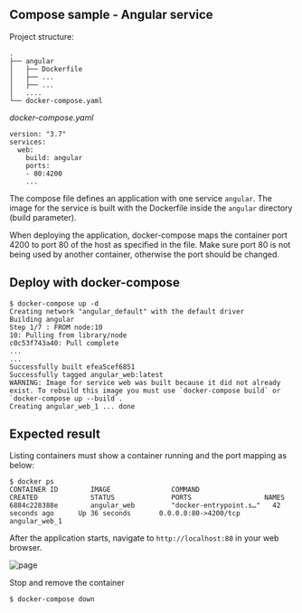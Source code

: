 ## Compose sample - Angular service

Project structure:
```
.
├── angular
│   ├── Dockerfile
│   ├── ...
│   ├── ...
│   ....
└── docker-compose.yaml
```

_docker-compose.yaml_
```
version: "3.7"
services:
  web:
    build: angular
    ports:
    - 80:4200
    ...

```
The compose file defines an application with one service `angular`. The image for the service is built with the Dockerfile inside the `angular` directory (build parameter).

When deploying the application, docker-compose maps the container port 4200 to port 80 of the host as specified in the file.
Make sure port 80 is not being used by another container, otherwise the port should be changed.


## Deploy with docker-compose

```
$ docker-compose up -d
Creating network "angular_default" with the default driver
Building angular
Step 1/7 : FROM node:10
10: Pulling from library/node
c0c53f743a40: Pull complete
...
...
Successfully built efea5cef6851
Successfully tagged angular_web:latest
WARNING: Image for service web was built because it did not already exist. To rebuild this image you must use `docker-compose build` or `docker-compose up --build`.
Creating angular_web_1 ... done
```


## Expected result

Listing containers must show a container running and the port mapping as below:
```
$ docker ps
CONTAINER ID        IMAGE               COMMAND                  CREATED             STATUS              PORTS                  NAMES
6884c228388e        angular_web         "docker-entrypoint.s…"   42 seconds ago      Up 36 seconds       0.0.0.0:80->4200/tcp   angular_web_1

```

After the application starts, navigate to `http://localhost:80` in your web browser.

![page](https://github.com/aiordache/awesome-compose/blob/master/samples/angular/output.jpg)

Stop and remove the container

```
$ docker-compose down
```
